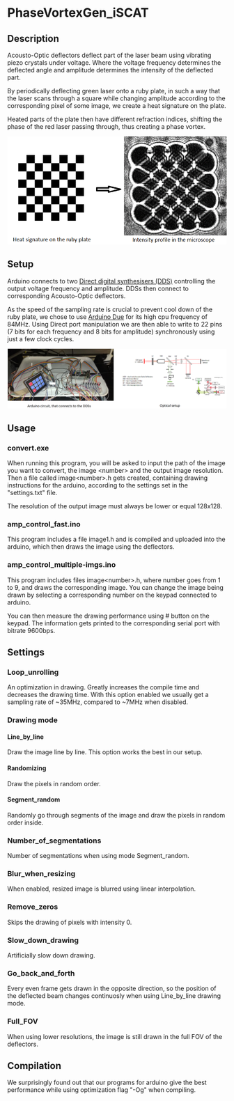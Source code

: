 # PhaseVortexGen_iSCAT

## Description
Acousto-Optic deflectors deflect part of the laser beam using vibrating piezo crystals under voltage. Where the voltage frequency determines the deflected angle and amplitude determines the intensity of the deflected part.

By periodically deflecting green laser onto a ruby plate, in such a way that the laser scans through a square while changing amplitude according to the corresponding pixel of some image, we create a heat signature on the plate. 

Heated parts of the plate then have different refraction indices, shifting the phase of the red laser passing through, thus creating a phase vortex.

![experiment](chess.png)

## Setup
Arduino connects to two [Direct digital synthesisers (DDS)](http://www.aaoptoelectronic.com/our-products/dds-direct-digital-synthesizers/) controlling the output voltage frequency and amplitude. DDSs then connect to corresponding Acousto-Optic deflectors.

As the speed of the sampling rate is crucial to prevent cool down of the ruby plate, we chose to use [Arduino Due](https://docs.arduino.cc/hardware/due) for its high cpu frequency of 84MHz. Using Direct port manipulation we are then able to write to 22 pins (7 bits for each frequency and 8 bits for amplitude) synchronously using just a few clock cycles.

![Setup](optics_setup.png)

## Usage

### convert.exe
When running this program, you will be asked to input the path of the image you want to convert, the image \<number\> and the output image resolution. Then a file called image\<number\>.h gets created, containing drawing instructions for the arduino, according to the settings set in the "settings.txt" file.
  
The resolution of the output image must always be lower or equal 128x128.
  
### amp_control_fast.ino
This program includes a file image1.h and is compiled and uploaded into the arduino, which then draws the image using the deflectors.
  
### amp_control_multiple-imgs.ino
This program includes files image\<number\>.h, where number goes from 1 to 9, and draws the corresponding image. You can change the image being drawn by selecting a corresponding number on the keypad connected to arduino.

You can then measure the drawing performance using \# button on the keypad. The information gets printed to the corresponding serial port with bitrate 9600bps.
  
## Settings
  
### Loop_unrolling
An optimization in drawing. Greatly increases the compile time and decreases the drawing time. With this option enabled we usually get a sampling rate of ~35MHz, compared to ~7MHz  when disabled.
  
### Drawing mode
#### Line_by_line
Draw the image line by line. This option works the best in our setup.
#### Randomizing
Draw the pixels in random order.
#### Segment_random
Randomly go through segments of the image and draw the pixels in random order inside.
  
### Number_of_segmentations
Number of segmentations when using mode Segment_random.
  
### Blur_when_resizing
When enabled, resized image is blurred using linear interpolation.
  
### Remove_zeros
Skips the drawing of pixels with intensity 0.
  
### Slow_down_drawing
Artificially slow down drawing.
  
### Go_back_and_forth
Every even frame gets drawn in the opposite direction, so the position of the deflected beam changes continuosly when using Line_by_line drawing mode.
  
### Full_FOV
When using lower resolutions, the image is still drawn in the full FOV of the deflectors.

## Compilation
We surprisingly found out that our programs for arduino give the best performance while using optimization flag "-Og" when compiling.
